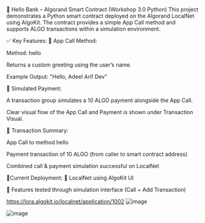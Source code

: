 🔗 Hello Bank – Algorand Smart Contract (Workshop 3.0 Python)
This project demonstrates a Python smart contract deployed on the Algorand LocalNet using AlgoKit. The contract provides a simple App Call method and supports ALGO transactions within a simulation environment.

✅ Key Features:
📜 App Call Method:

Method: hello

Returns a custom greeting using the user’s name.

Example Output: "Hello, Adeel Arif Dev"

💸 Simulated Payment:

A transaction group simulates a 10 ALGO payment alongside the App Call.

Clear visual flow of the App Call and Payment is shown under Transaction Visual.

🔄 Transaction Summary:

App Call to method hello

Payment transaction of 10 ALGO (from caller to smart contract address)

Combined call & payment simulation successful on LocalNet

📍Current Deployment:
📡 LocalNet using AlgoKit UI

🧪 Features tested through simulation interface (Call + Add Transaction)

https://lora.algokit.io/localnet/application/1002
![image](https://github.com/user-attachments/assets/feb99b0e-c776-44da-b025-b877821ea023)

![image](https://github.com/user-attachments/assets/82d6394b-54d9-4561-80f2-f088bb7aadfe)



